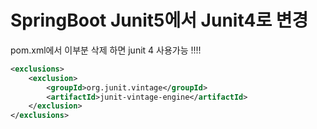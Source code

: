 # SpringBoot Junit5에서 Junit4로 변경



pom.xml에서 이부분 삭제 하면 junit 4 사용가능 !!!!

```xml
<exclusions>
    <exclusion>
        <groupId>org.junit.vintage</groupId>
        <artifactId>junit-vintage-engine</artifactId>
    </exclusion>
</exclusions>
```

